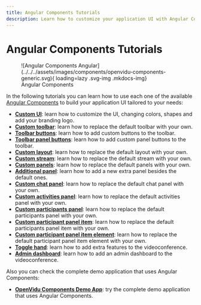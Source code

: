 ```yaml
---
title: Angular Components Tutorials
description: Learn how to customize your application UI with Angular Components tutorials. Custom layouts, toolbars, panels, chat and more.
---
```


# Angular Components Tutorials

<figure markdown>
  ![Angular Components Angular](../../../assets/images/components/openvidu-components-generic.svg){ loading=lazy .svg-img  .mkdocs-img}
  <figcaption>Angular Components</figcaption>
</figure>

In the following tutorials you can learn how to use each one of the available [Angular Components](../../ui-components/angular-components.md) to build your application UI tailored to your needs:

- [**Custom UI**](./openvidu-custom-ui.md): learn how to customize the UI, changing colors, shapes and add your branding logo.
- [**Custom toolbar**](./openvidu-custom-toolbar.md): learn how to replace the default toolbar with your own.
- [**Toolbar buttons**](./openvidu-toolbar-buttons.md): learn how to add custom buttons to the toolbar.
- [**Toolbar panel buttons**](./openvidu-toolbar-panel-buttons.md): learn how to add custom panel buttons to the toolbar.
- [**Custom layout**](./openvidu-custom-layout.md): learn how to replace the default layout with your own.
- [**Custom stream**](./openvidu-custom-stream.md): learn how to replace the default stream with your own.
- [**Custom panels**](./openvidu-custom-panels.md): learn how to replace the default panels with your own.
- [**Additional panel**](./openvidu-additional-panels.md): learn how to add a new extra panel besides the default ones.
- [**Custom chat panel**](./openvidu-custom-chat-panel.md): learn how to replace the default chat panel with your own.
- [**Custom activities panel**](./openvidu-custom-activities-panel.md): learn how to replace the default activities panel with your own.
- [**Custom participants panel**](./openvidu-custom-participants-panel.md): learn how to replace the default participants panel with your own.
- [**Custom participant panel item**](./openvidu-custom-participant-panel-item.md): learn how to replace the default participants panel item with your own.
- [**Custom participant panel item element**](./openvidu-custom-participant-panel-item-element.md): learn how to replace the default participant panel item element with your own.
- [**Toggle hand**](./openvidu-toggle-hand.md): learn how to add extra features to the videoconference.
- [**Admin dashboard**](./openvidu-admin-dashboard.md): learn how to add an admin dashboard to the videoconference.

Also you can check the complete demo application that uses Angular Components:

- [**OpenVidu Components Demo App**](./openvidu-components-demo.md): try the complete demo application that uses Angular Components.
